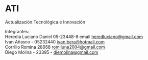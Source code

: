 # ATI
Actualización Tecnológica e Innovación

Integrantes: </br>
Heredia Luciano Daniel 05-23448-6 email heredluciano@gmail.com </br>
Ivan Añasco - 05232440 ivan.bera@hotmail.com </br>
Corrillo Romina 28968 romiluna2004@gmail.com </br>
Diego Molina - 23395 - diemolina@gmail.com 
